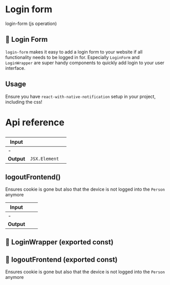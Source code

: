 # Login form

login-form (js operation)


## 🔐 Login Form

`login-form` makes it easy to add a login form to your website if all functionality needs to be logged in for. Especially `LoginForm` and `LoginWrapper` are super handy components to quickly add login to your user interface.


## Usage

Ensure you have `react-with-native-notification` setup in your project, including the css!




# Api reference

## <LoginWrapper />

| Input      |    |    |
| ---------- | -- | -- |
| - | | |
| **Output** | `JSX.Element`   |    |



## logoutFrontend()

Ensures cookie is gone but also that the device is not logged into the `Person` anymore


| Input      |    |    |
| ---------- | -- | -- |
| - | | |
| **Output** |    |    |



## 📄 LoginWrapper (exported const)

## 📄 logoutFrontend (exported const)

Ensures cookie is gone but also that the device is not logged into the `Person` anymore

